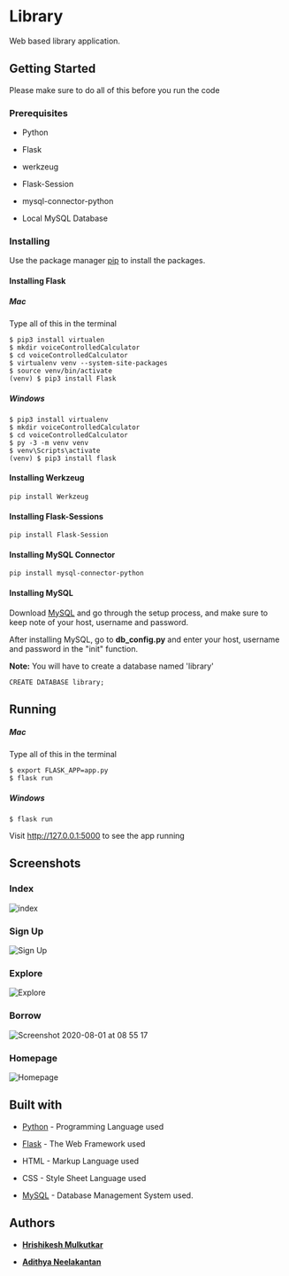 # Library

Web based library application.

## Getting Started

Please make sure to do all of this before you run the code

### Prerequisites

* Python

* Flask

* werkzeug

* Flask-Session

* mysql-connector-python

* Local MySQL Database

### Installing

Use the package manager [pip](https://pip.pypa.io/en/stable/) to install the packages.

#### Installing Flask

##### Mac

Type all of this in the terminal

```
$ pip3 install virtualen
$ mkdir voiceControlledCalculator
$ cd voiceControlledCalculator
$ virtualenv venv --system-site-packages
$ source venv/bin/activate
(venv) $ pip3 install Flask
```
##### Windows

```
$ pip3 install virtualenv
$ mkdir voiceControlledCalculator
$ cd voiceControlledCalculator
$ py -3 -m venv venv
$ venv\Scripts\activate
(venv) $ pip3 install flask
```

#### Installing Werkzeug

```
pip install Werkzeug
```

#### Installing Flask-Sessions

```
pip install Flask-Session
```

#### Installing MySQL Connector

```
pip install mysql-connector-python
```

#### Installing MySQL

Download [MySQL](https://dev.mysql.com/downloads/mysql/) and go through the setup process, and make sure to keep note of your host, username and password.

After installing MySQL, go to **db_config.py** and enter your host, username and password in the "init" function.

**Note:** You will have to create a database named 'library'

```
CREATE DATABASE library;
```

## Running

##### Mac

Type all of this in the terminal

```
$ export FLASK_APP=app.py
$ flask run
```

##### Windows

```
$ flask run
````

Visit http://127.0.0.1:5000 to see the app running

## Screenshots

### Index 

![index](https://user-images.githubusercontent.com/51927760/89092981-fb8b6c00-d3d3-11ea-8e05-8dbb737bf5bf.png)

### Sign Up

![Sign Up](https://user-images.githubusercontent.com/51927760/89093041-70f73c80-d3d4-11ea-9531-3b3f27c7e8cf.png)

### Explore 

![Explore](https://user-images.githubusercontent.com/51927760/89092962-d139ae80-d3d3-11ea-8963-3246cb6ee7b8.png)

### Borrow

![Screenshot 2020-08-01 at 08 55 17](https://user-images.githubusercontent.com/51927760/89093084-c4698a80-d3d4-11ea-8f63-fafdb2d39450.png)

### Homepage

![Homepage](https://user-images.githubusercontent.com/51927760/89092967-e0b8f780-d3d3-11ea-88e9-2245400a0ba2.png)

## Built with

* [Python](https://www.python.org/) - Programming Language used

* [Flask](https://flask.palletsprojects.com/en/1.1.x/) - The Web Framework used

* HTML - Markup Language used

* CSS - Style Sheet Language used

* [MySQL](https://www.mysql.com/) - Database Management System used.

## Authors

* [**Hrishikesh Mulkutkar**](https://github.com/Hrishikesh-3459)

* [**Adithya Neelakantan**](https://github.com/neelstrongarm)
